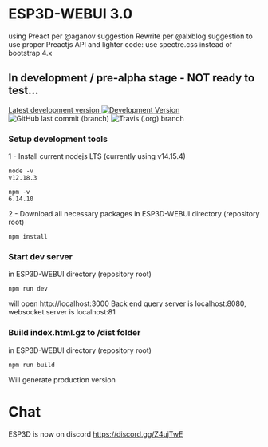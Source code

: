 # ESP3D-WEBUI 3.0
using Preact per @aganov suggestion
Rewrite per @alxblog suggestion to use proper Preactjs API and lighter code: use spectre.css instead of bootstrap 4.x 

## In development / pre-alpha stage - NOT ready to test...

 [Latest development version ![Development Version](https://img.shields.io/badge/Devt-v3.0-yellow?style=plastic)](https://github.com/luc-github/ESP3D-WEBUI/tree/3.0-rewrite)  ![GitHub last commit (branch)](https://img.shields.io/github/last-commit/luc-github/ESP3D-WEBUI/3.0-rewrite?style=plastic)  ![Travis (.org) branch](https://img.shields.io/travis/luc-github/ESP3D-WEBUI/3.0-rewrite?style=plastic)
   
### Setup development tools

1 - Install current nodejs LTS (currently using v14.15.4)   
```
node -v
v12.18.3

npm -v
6.14.10
```
    
2 - Download all necessary packages in ESP3D-WEBUI directory (repository root)
```
npm install
```

### Start dev server   
in ESP3D-WEBUI directory (repository root)   
```
npm run dev
```
will open http://localhost:3000
Back end query server is localhost:8080, websocket server is localhost:81

### Build index.html.gz to /dist folder    
in ESP3D-WEBUI directory (repository root)       
```
npm run build
```
Will generate production version  


# Chat
ESP3D is now on discord https://discord.gg/Z4ujTwE

 

